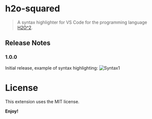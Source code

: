 # h2o-squared

> A syntax highlighter for VS Code for the programming language [H2O^2](https://github.com/makuke1234/H2O2).


## Release Notes
### 1.0.0

Initial release, example of syntax highlighting:
![Syntax1](https://github.com/makuke1234/h2o-squared/images/pic1.png)


# License

This extension uses the MIT license.


**Enjoy!**
